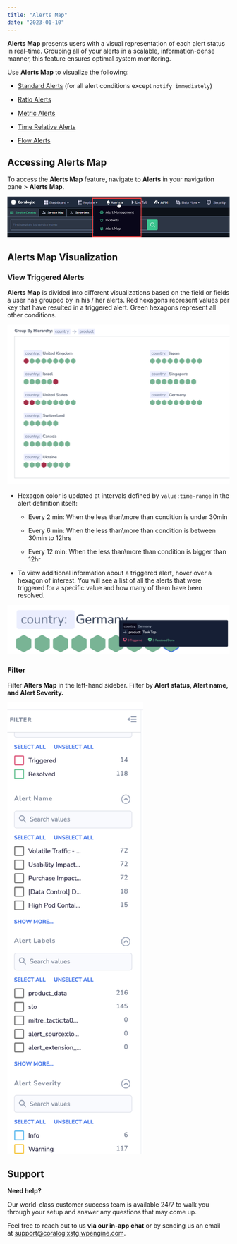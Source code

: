 ```yaml
---
title: "Alerts Map"
date: "2023-01-10"
---
```


**Alerts Map** presents users with a visual representation of each alert status in real-time. Grouping all of your alerts in a scalable, information-dense manner, this feature ensures optimal system monitoring.

Use **Alerts Map** to visualize the following:

- [Standard Alerts](https://coralogixstg.wpengine.com/docs/coralogix-user-defined-alerts/) (for all alert conditions except `notify immediately`)

- [Ratio Alerts](https://coralogixstg.wpengine.com/docs/ratio-alerts/)

- [Metric Alerts](https://coralogixstg.wpengine.com/docs/metric-alerts-promql/)

- [Time Relative Alerts](https://coralogixstg.wpengine.com/docs/time-relative-alerts/)

- [Flow Alerts](https://coralogixstg.wpengine.com/docs/flow-alert/)

## Accessing Alerts Map

To access the **Alerts Map** feature, navigate to **Alerts** in your navigation pane > **Alerts Map**.  

![](images/Alerts-Menu.png)

## Alerts Map Visualization

### View Triggered Alerts

**Alerts Map** is divided into different visualizations based on the field or fields a user has grouped by in his / her alerts. Red hexagons represent values per key that have resulted in a triggered alert. Green hexagons represent all other conditions.

![Alerts Map visualization Coralogix](images/Groupbyhierarchy-1024x736.png)

- Hexagon color is updated at intervals defined by `value:time-range` in the alert definition itself:
    - Every 2 min: When the less than\\more than condition is under 30min
    
    - Every 6 min: When the less than\\more than condition is between 30min to 12hrs
    
    - Every 12 min: When the less than\\more than condition is bigger than 12hr

- To view additional information about a triggered alert, hover over a hexagon of interest. You will see a list of all the alerts that were triggered for a specific value and how many of them have been resolved.

![Alerts Map visualization Coralogix](images/CountryGermany-1024x225.png)

### Filter

Filter **Alters Map** in the left-hand sidebar. Filter by **Alert status, Alert name, and Alert Severity.**

![Filter Alerts Map visualization Coralogix](images/Filter-308x1024.png)

## Support

**Need help?**

Our world-class customer success team is available 24/7 to walk you through your setup and answer any questions that may come up.

Feel free to reach out to us **via our in-app chat** or by sending us an email at [support@coralogixstg.wpengine.com](mailto:support@coralogixstg.wpengine.com).
